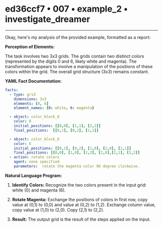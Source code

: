 # ed36ccf7 • 007 • example_2 • investigate_dreamer

---
Okay, here's my analysis of the provided example, formatted as a report:

**Perception of Elements:**

The task involves two 3x3 grids. The grids contain two distinct colors (represented by the digits 0 and 6, likely white and magenta). The transformation appears to involve a manipulation of the positions of these colors within the grid. The overall grid structure (3x3) remains constant.

**YAML Fact Documentation:**



```yaml
facts:
  - type: grid
    dimensions: 3x3
    elements: [0, 6]
    element_names: {0: white, 6: magenta}

  - object: color_block_0
    color: 0
    initial_positions: [[0,0], [1,1], [2,2]]
    final_positions:  [[0,1], [0,2], [1,1]]

  - object: color_block_6
    color: 6
    initial_positions: [[0,1], [0,2], [1,0], [2,0], [2,1]]
    final_positions: [[0,0], [1,0], [1,2], [2,0],[2,1], [2,2]]
  - action: rotate colors
    agent: none specified
    parameters:  rotate the magenta color 90 degree clockwise.
```



**Natural Language Program:**

1.  **Identify Colors:** Recognize the two colors present in the input grid: white (0) and magenta (6).

2.  **Rotate Magenta:** Exchange the positions of colors in first row, copy value at (0,1) to (0,0) and value at (0,2) to (1,2).
    Exchange column value, copy value at (1,0) to (2,0).
    Copy (2,1) to (2,2).

3. **Result:** The output grid is the result of the steps applied on the input.

